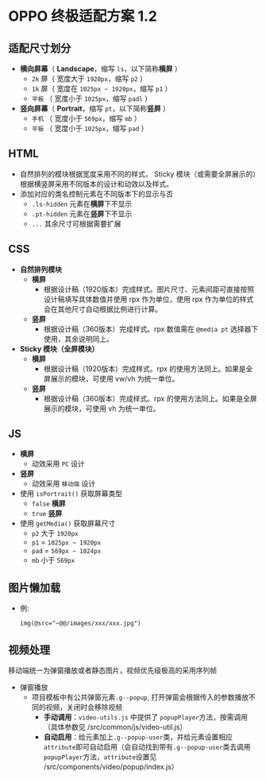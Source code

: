 # OPPO 终极适配方案 1.2

## 适配尺寸划分

- **横向屏幕**（ **Landscape**，缩写 `ls`，以下简称**横屏** ）
  - `2k` 屏（ 宽度大于 `1920px`，缩写 `p2` ）
  - `1k` 屏（ 宽度在 `1025px ~ 1920px`，缩写 `p1` ）
  - `平板` （ 宽度小于 `1025px`，缩写 `padl` ）
- **竖向屏幕**（ **Portrait**，缩写 `pt`，以下简称**竖屏** ）
  - `手机` （ 宽度小于 `569px`，缩写 `mb` ）
  - `平板` （ 宽度小于 `1025px`，缩写 `pad` ）

## HTML

- 自然排列的模块根据宽度采用不同的样式， Sticky 模块（或需要全屏展示的）根据横竖屏采用不同版本的设计和动效以及样式。
- 添加对应的类名控制元素在不同版本下的显示与否
  - `.ls-hidden` 元素在**横屏**下不显示
  - `.pt-hidden` 元素在**竖屏**下不显示
  - `...` 其余尺寸可根据需要扩展

## CSS

- **自然排列模块**
  - **横屏**
    - 根据设计稿（1920版本）完成样式。图片尺寸、元素间距可直接按照设计稿填写具体数值并使用 rpx 作为单位，使用 rpx 作为单位的样式会在其他尺寸自动根据比例进行计算。
  - **竖屏**
    - 根据设计稿（360版本）完成样式。rpx 数值需在 `@media pt` 选择器下使用，其余说明同上。
- **Sticky 模块（全屏模块）**
  - **横屏**
    - 根据设计稿（1920版本）完成样式。rpx 的使用方法同上。如果是全屏展示的模块，可使用 vw/vh 为统一单位。
  - **竖屏**
    - 根据设计稿（360版本）完成样式。rpx 的使用方法同上。如果是全屏展示的模块，可使用 vh 为统一单位。

## JS

- **横屏**
  - 动效采用 `PC` 设计
- **竖屏**
  - 动效采用 `移动端` 设计
- 使用 `isPortrait()` 获取屏幕类型
  - `false` **横屏**
  - `true` **竖屏**
- 使用 `getMedia()` 获取屏幕尺寸
  - `p2` 大于 `1920px`
  - `p1` = `1025px ~ 1920px`
  - `pad` = `569px ~ 1024px`
  - `mb` 小于 `569px`

## 图片懒加载

- 例:

  ```
  img(@src="~@@/images/xxx/xxx.jpg")

## 视频处理

移动端统一为弹窗播放或者静态图片，视频优先级极高的采用序列帧

- 弹窗播放
  - 项目模板中有公共弹窗元素`.g--popup`, 打开弹窗会根据传入的参数播放不同的视频，关闭时会移除视频
    - **手动调用**：`video-utils.js` 中提供了 `popupPlayer`方法，按需调用 （具体参数见 /src/common/js/video-util.js）
    - **自动启用**：给元素加上`.g--popup-user`类，并给元素设置相应`attribute`即可自动启用（会自动找到带有`.g--popup-user`类去调用`popupPlayer`方法，`attribute`设置见 /src/components/video/popup/index.js）
